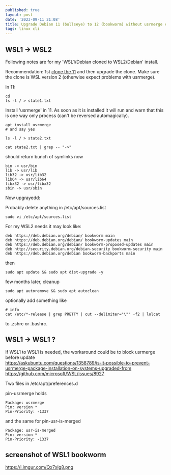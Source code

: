 ```yaml
---
published: true
layout: post
date: '2023-09-11 21:08'
title: Upgrade Debian 11 (bullseye) to 12 (bookworm) without usrmerge errors
tags: linux cli 
---
```

## WSL1 -> WSL2

Following notes are for my 'WSL1/Debian cloned to WSL2/Debian' install.

Recommendation: 1st [clone the 11](/2023/09/11/How-would-you-go-about-cloning-a-WSL-distro/) and then upgrade the clone. Make sure the clone is WSL version 2 (otherwise expect problems with usrmerge).

In 11:

	cd
	ls -l / > state1.txt

Install 'usrmerge' in 11. As soon as it is installed it will run and warn that this is one way only process (can't be reversed automagically).

	apt install usrmerge
	# and say yes

	ls -l / > state2.txt

	cat state2.txt | grep -- "->"

should return bunch of symlinks now

	bin -> usr/bin
	lib -> usr/lib
	lib32 -> usr/lib32
	lib64 -> usr/lib64
	libx32 -> usr/libx32
	sbin -> usr/sbin

Now upgrayedd:

Probably delete anything in /etc/apt/sources.list

	sudo vi /etc/apt/sources.list

For my WSL2 needs it may look like:
	
	deb https://deb.debian.org/debian/ bookworm main
	deb https://deb.debian.org/debian/ bookworm-updates main
	deb https://deb.debian.org/debian/ bookworm-proposed-updates main
	deb http://security.debian.org/debian-security bookworm-security main
	deb https://deb.debian.org/debian bookworm-backports main

then

	sudo apt update && sudo apt dist-upgrade -y

few months later, cleanup

    sudo apt autoremove && sudo apt autoclean

optionally add something like 

	# info
	cat /etc/*-release | grep PRETTY | cut --delimiter="\"" -f2 | lolcat

to .zshrc or .bashrc.

## WSL1 -> WSL1 ?

If WSL1 to WSL1 is needed, the workaround could be to block usrmerge before update  
<https://askubuntu.com/questions/1358789/is-it-possible-to-prevent-usrmerge-package-installation-on-systems-upgraded-from>  
<https://github.com/microsoft/WSL/issues/8927>

Two files in /etc/apt/preferences.d

pin-usrmerge holds

    Package: usrmerge
    Pin: version *
    Pin-Priority: -1337

and the same for pin-usr-is-merged

    Package: usr-is-merged
    Pin: version *
    Pin-Priority: -1337

## screenshot of WSL1 bookworm

<https://i.imgur.com/Qx7xIg8.png>
